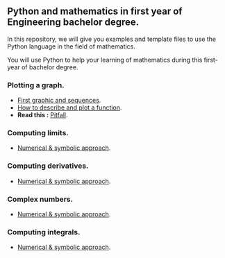 ## Python and mathematics in first year of Engineering bachelor degree.

In this repository, we will give you examples and template files to use the Python language in the field of mathematics.

You will use Python to help your learning of mathematics during this first-year of bachelor degree.

### Plotting a graph.

- [First graphic and sequences](graph_seq).
- [How to describe and plot a function](graph_funcR).
- **Read this :** [Pitfall](/graph_funcR/pitfall.md).

### Computing limits.

- [Numerical & symbolic approach](Limits).

### Computing derivatives.

- [Numerical & symbolic approach](Derivatives).

### Complex numbers.

- [Numerical & symbolic approach](Complex_numbers).

### Computing integrals.

- [Numerical & symbolic approach](Integrals).
